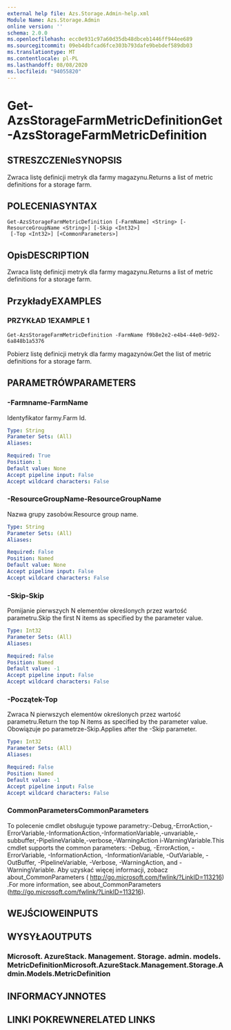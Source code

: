 ```yaml
---
external help file: Azs.Storage.Admin-help.xml
Module Name: Azs.Storage.Admin
online version: ''
schema: 2.0.0
ms.openlocfilehash: ecc0e931c97a60d35db48dbceb1446ff944ee689
ms.sourcegitcommit: 09eb4dbfcad6fce303b793dafe9bebdef589db03
ms.translationtype: MT
ms.contentlocale: pl-PL
ms.lasthandoff: 08/08/2020
ms.locfileid: "94055820"
---
```

# <span data-ttu-id="ed7c7-101">Get-AzsStorageFarmMetricDefinition</span><span class="sxs-lookup"><span data-stu-id="ed7c7-101">Get-AzsStorageFarmMetricDefinition</span></span>

## <span data-ttu-id="ed7c7-102">STRESZCZENIe</span><span class="sxs-lookup"><span data-stu-id="ed7c7-102">SYNOPSIS</span></span>
<span data-ttu-id="ed7c7-103">Zwraca listę definicji metryk dla farmy magazynu.</span><span class="sxs-lookup"><span data-stu-id="ed7c7-103">Returns a list of metric definitions for a storage farm.</span></span>

## <span data-ttu-id="ed7c7-104">POLECENIA</span><span class="sxs-lookup"><span data-stu-id="ed7c7-104">SYNTAX</span></span>

```
Get-AzsStorageFarmMetricDefinition [-FarmName] <String> [-ResourceGroupName <String>] [-Skip <Int32>]
 [-Top <Int32>] [<CommonParameters>]
```

## <span data-ttu-id="ed7c7-105">Opis</span><span class="sxs-lookup"><span data-stu-id="ed7c7-105">DESCRIPTION</span></span>
<span data-ttu-id="ed7c7-106">Zwraca listę definicji metryk dla farmy magazynu.</span><span class="sxs-lookup"><span data-stu-id="ed7c7-106">Returns a list of metric definitions for a storage farm.</span></span>

## <span data-ttu-id="ed7c7-107">Przykłady</span><span class="sxs-lookup"><span data-stu-id="ed7c7-107">EXAMPLES</span></span>

### <span data-ttu-id="ed7c7-108">PRZYKŁAD 1</span><span class="sxs-lookup"><span data-stu-id="ed7c7-108">EXAMPLE 1</span></span>
```
Get-AzsStorageFarmMetricDefinition -FarmName f9b8e2e2-e4b4-44e0-9d92-6a848b1a5376
```

<span data-ttu-id="ed7c7-109">Pobierz listę definicji metryk dla farmy magazynów.</span><span class="sxs-lookup"><span data-stu-id="ed7c7-109">Get the list of metric definitions for a storage farm.</span></span>

## <span data-ttu-id="ed7c7-110">PARAMETRÓW</span><span class="sxs-lookup"><span data-stu-id="ed7c7-110">PARAMETERS</span></span>

### <span data-ttu-id="ed7c7-111">-Farmname</span><span class="sxs-lookup"><span data-stu-id="ed7c7-111">-FarmName</span></span>
<span data-ttu-id="ed7c7-112">Identyfikator farmy.</span><span class="sxs-lookup"><span data-stu-id="ed7c7-112">Farm Id.</span></span>

```yaml
Type: String
Parameter Sets: (All)
Aliases:

Required: True
Position: 1
Default value: None
Accept pipeline input: False
Accept wildcard characters: False
```

### <span data-ttu-id="ed7c7-113">-ResourceGroupName</span><span class="sxs-lookup"><span data-stu-id="ed7c7-113">-ResourceGroupName</span></span>
<span data-ttu-id="ed7c7-114">Nazwa grupy zasobów.</span><span class="sxs-lookup"><span data-stu-id="ed7c7-114">Resource group name.</span></span>

```yaml
Type: String
Parameter Sets: (All)
Aliases:

Required: False
Position: Named
Default value: None
Accept pipeline input: False
Accept wildcard characters: False
```

### <span data-ttu-id="ed7c7-115">-Skip</span><span class="sxs-lookup"><span data-stu-id="ed7c7-115">-Skip</span></span>
<span data-ttu-id="ed7c7-116">Pomijanie pierwszych N elementów określonych przez wartość parametru.</span><span class="sxs-lookup"><span data-stu-id="ed7c7-116">Skip the first N items as specified by the parameter value.</span></span>

```yaml
Type: Int32
Parameter Sets: (All)
Aliases:

Required: False
Position: Named
Default value: -1
Accept pipeline input: False
Accept wildcard characters: False
```

### <span data-ttu-id="ed7c7-117">-Początek</span><span class="sxs-lookup"><span data-stu-id="ed7c7-117">-Top</span></span>
<span data-ttu-id="ed7c7-118">Zwraca N pierwszych elementów określonych przez wartość parametru.</span><span class="sxs-lookup"><span data-stu-id="ed7c7-118">Return the top N items as specified by the parameter value.</span></span>
<span data-ttu-id="ed7c7-119">Obowiązuje po parametrze-Skip.</span><span class="sxs-lookup"><span data-stu-id="ed7c7-119">Applies after the -Skip parameter.</span></span>

```yaml
Type: Int32
Parameter Sets: (All)
Aliases:

Required: False
Position: Named
Default value: -1
Accept pipeline input: False
Accept wildcard characters: False
```

### <span data-ttu-id="ed7c7-120">CommonParameters</span><span class="sxs-lookup"><span data-stu-id="ed7c7-120">CommonParameters</span></span>
<span data-ttu-id="ed7c7-121">To polecenie cmdlet obsługuje typowe parametry:-Debug,-ErrorAction,-ErrorVariable,-InformationAction,-InformationVariable,-unvariable,-subbuffer,-PipelineVariable,-verbose,-WarningAction i-WarningVariable.</span><span class="sxs-lookup"><span data-stu-id="ed7c7-121">This cmdlet supports the common parameters: -Debug, -ErrorAction, -ErrorVariable, -InformationAction, -InformationVariable, -OutVariable, -OutBuffer, -PipelineVariable, -Verbose, -WarningAction, and -WarningVariable.</span></span> <span data-ttu-id="ed7c7-122">Aby uzyskać więcej informacji, zobacz about_CommonParameters ( http://go.microsoft.com/fwlink/?LinkID=113216) .</span><span class="sxs-lookup"><span data-stu-id="ed7c7-122">For more information, see about_CommonParameters (http://go.microsoft.com/fwlink/?LinkID=113216).</span></span>

## <span data-ttu-id="ed7c7-123">WEJŚCIOWE</span><span class="sxs-lookup"><span data-stu-id="ed7c7-123">INPUTS</span></span>

## <span data-ttu-id="ed7c7-124">WYSYŁA</span><span class="sxs-lookup"><span data-stu-id="ed7c7-124">OUTPUTS</span></span>

### <span data-ttu-id="ed7c7-125">Microsoft. AzureStack. Management. Storage. admin. models. MetricDefinition</span><span class="sxs-lookup"><span data-stu-id="ed7c7-125">Microsoft.AzureStack.Management.Storage.Admin.Models.MetricDefinition</span></span>

## <span data-ttu-id="ed7c7-126">INFORMACYJN</span><span class="sxs-lookup"><span data-stu-id="ed7c7-126">NOTES</span></span>

## <span data-ttu-id="ed7c7-127">LINKI POKREWNE</span><span class="sxs-lookup"><span data-stu-id="ed7c7-127">RELATED LINKS</span></span>
